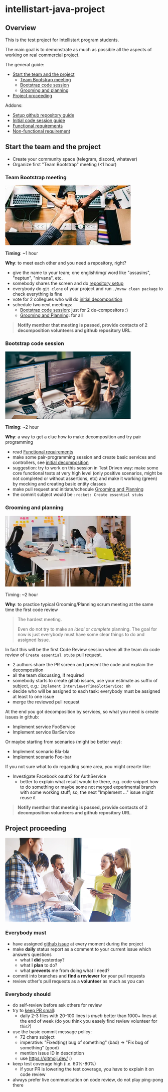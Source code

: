 # intellistart-java-project

## Overview

This is the test project for Intellistart program students.

The main goal is to demonstrate as much as possible all the aspects of working on real commercial project.

The general guide:

* [Start the team and the project](#start-the-team-and-the-project)
    * [Team Bootstrap meeting](#team-bootstrap-meeting)
    * [Bootstrap code session](#bootstrap-code-session)
    * [Grooming and planning](#grooming-and-planning)
* [Project proceeding](#project-proceeding)

Addons:

* [Setup github repository guide](./docs/SETUP_REPO.md)
* [Initial code session guide](./docs/INITIAL_DECOMPOSITION.md)
* [Functional requirements](./docs/REQUIREMENTS.md)
* [Non-functional requirement](./docs/REQUIREMENTS_NF.md)


## Start the team and the project

* Create your community space (telegram, discord, whatever)
* Organize first "Team Bootstrap" meeting (<1 hour)

### Team Bootstrap meeting

![Meeting1](./img/meeting1.png)

**Timing**: ~1 hour

**Why**: to meet each other and you need a repository, right?

* give the name to your team; one english/img/ word like "assasins", "neptun", "nirvana", etc.
* somebody shares the screen and do [repository setup](./docs/SETUP_REPO.md)
* everybody do `git clone` of your project and run `./mvnw clean package` to check everything is fine
* vote for 2 collegues who will do [initial decomposition](./docs/INITIAL_DECOMPOSITION.md)
* schedule two next meetings:
    * [Bootstrap code session](#bootstrap-code-session): just for 2 de-compositors :) 
    * [Grooming and Planning](#grooming-and-planning): for all

> **Notify menthor that meeting is passed, provide contacts of 2 decomposition volunteers and github repository URL**.

### Bootstrap code session

![Meeting 2](./img/meeting2.png)

**Timing**: ~2 hour

**Why**: a way to get a clue how to make decomposition and try pair programming

* read [Functional requirements](#functional-requirements)
* make some pair-programming session and create basic services and controllers, see [initial decomposition](./docs/INITIAL_DECOMPOSITION.md)
* suggestion: try to work on this session in Test Driven way: make some core functional tests at very high level (only positive scenarios, might be not completed or without assertions, etc) and make it working (green) by mocking and creating basic entity classes
* make pull request and initiate/schedule [Grooming and Planning](#grooming-and-planning)
* the commit subject would be `:rocket: Create essential stubs`

### Grooming and planning

![Meeting3](./img/meeting3.png)

Timing: ~2 hour

**Why**: to practice typical Grooming/Planning scrum meeting at the same time the first code review

> The hardest meeting. 
> 
> Even do not try to make an *ideal* or
> *complete* planning. The goal for now is just everybody 
> must have some clear things to do and assigned Issue.

In fact this will be the first Code Review session when all the team do code review of `Create essential stubs` pull request.

* 2 authors share the PR screen and present the code and explain the decomposition
* all the team discussing, if required
* somebody starts to create gitlab issues, use your estimate as suffix of subject, e.g.: `Implement InterviewerTimeSlotService: 8h`
* decide who will be assigned to each task: everybody must be assigned at least to one issue
* merge the reviewed pull request

At the end you got decomposition by services, so what you need is create issues in github:

* Implement service FooService
* Implement service BarService

Or maybe starting from scenarios (might be better way):

* Implement scenario Bla-bla
* Implement scenario Foo-bar

If you not sure what to do regarding some area, you might crearte like:

* Investigate Facebook oauth2 for AuthService
    * better to explain what result would be there, e.g. code snippet how to do something or maybe some not merged experimental branch with some working stuff; so, the next "Implement ..." issue might reuse it  


> **Notify menthor that meeting is passed, provide contacts of 2 decomposition volunteers and github repository URL**.


## Project proceeding

![Meeting daily](./img/meeting-daily.png)

### Everybody must

* have assigned [github issue](https://docs.github.com/en/issues/tracking-your-work-with-issues/about-issues) at every moment during the project
* make **daily** status report as a comment to your current issue which answers questions
    * what I **did** yesterday?
    * what I **plan** to do?
    * what **prevents** me from doing what I need?
* commit into branches and **find a reviewer** for your pull requests
* review other's pull requests as a **volunteer** as much as you can

### Everybody should

* do self-review before ask others for review 
* try to [keep PR small](https://softwareengineering.stackexchange.com/questions/10793/when-is-a-version-control-commit-too-large): 
    * daily 2-3 files with 20-100 lines is *much* better than 1000+ lines at the end of week (do you think you easely find review volunteer for this?)
* use the basic commit message policy: 
    * 72 chars subject
    * imperative: "Fixed(ing) bug of something" (bad) -> "Fix bug of something" (good)
    * mention issue ID in description
    * use https://gitmoji.dev/ :)
* keep test coverage high (i.e. 60%-80%)
    * if your PR is lowering the test coverage, you have to explain it on code review
* always prefer live communication on code review, do not play ping-pong there

